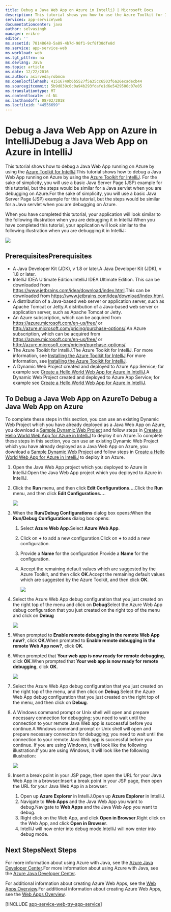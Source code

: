 ```yaml
---
title: Debug a Java Web App on Azure in IntelliJ | Microsoft Docs
description: This tutorial shows you how to use the Azure Toolkit for IntelliJ to debug a Java Web App running on Azure.
services: app-service\web
documentationcenter: java
author: selvasingh
manager: erikre
editor: ''
ms.assetid: 78148648-5a89-4b7d-98f1-9cf8f38dfe8d
ms.service: app-service-web
ms.workload: web
ms.tgt_pltfrm: na
ms.devlang: Java
ms.topic: article
ms.date: 12/22/2016
ms.author: asirveda;robmcm
ms.openlocfilehash: 41516749b6b5527f5a35cc6503f6a26ecadecb44
ms.sourcegitcommit: 5b9d839c0c0a94b293fdafe1d6e5429506c07e05
ms.translationtype: MT
ms.contentlocale: nl-NL
ms.lasthandoff: 08/02/2018
ms.locfileid: "44556699"
---
```

# <a name="debug-a-java-web-app-on-azure-in-intellij"></a><span data-ttu-id="7475d-103">Debug a Java Web App on Azure in IntelliJ</span><span class="sxs-lookup"><span data-stu-id="7475d-103">Debug a Java Web App on Azure in IntelliJ</span></span>
<span data-ttu-id="7475d-104">This tutorial shows how to debug a Java Web App running on Azure by using the [Azure Toolkit for IntelliJ].</span><span class="sxs-lookup"><span data-stu-id="7475d-104">This tutorial shows how to debug a Java Web App running on Azure by using the [Azure Toolkit for IntelliJ].</span></span> <span data-ttu-id="7475d-105">For the sake of simplicity, you will use a basic Java Server Page (JSP) example for this tutorial, but the steps would be similar for a Java servlet when you are debugging on Azure.</span><span class="sxs-lookup"><span data-stu-id="7475d-105">For the sake of simplicity, you will use a basic Java Server Page (JSP) example for this tutorial, but the steps would be similar for a Java servlet when you are debugging on Azure.</span></span>

<span data-ttu-id="7475d-106">When you have completed this tutorial, your application will look similar to the following illustration when you are debugging it in IntelliJ:</span><span class="sxs-lookup"><span data-stu-id="7475d-106">When you have completed this tutorial, your application will look similar to the following illustration when you are debugging it in IntelliJ:</span></span>

![][01]

## <a name="prerequisites"></a><span data-ttu-id="7475d-107">Prerequisites</span><span class="sxs-lookup"><span data-stu-id="7475d-107">Prerequisites</span></span>
* <span data-ttu-id="7475d-108">A Java Developer Kit (JDK), v 1.8 or later.</span><span class="sxs-lookup"><span data-stu-id="7475d-108">A Java Developer Kit (JDK), v 1.8 or later.</span></span>
* <span data-ttu-id="7475d-109">IntelliJ IDEA Ultimate Edition.</span><span class="sxs-lookup"><span data-stu-id="7475d-109">IntelliJ IDEA Ultimate Edition.</span></span> <span data-ttu-id="7475d-110">This can be downloaded from <https://www.jetbrains.com/idea/download/index.html>.</span><span class="sxs-lookup"><span data-stu-id="7475d-110">This can be downloaded from <https://www.jetbrains.com/idea/download/index.html>.</span></span>
* <span data-ttu-id="7475d-111">A distribution of a Java-based web server or application server, such as Apache Tomcat or Jetty.</span><span class="sxs-lookup"><span data-stu-id="7475d-111">A distribution of a Java-based web server or application server, such as Apache Tomcat or Jetty.</span></span>
* <span data-ttu-id="7475d-112">An Azure subscription, which can be acquired from <https://azure.microsoft.com/en-us/free/> or <http://azure.microsoft.com/pricing/purchase-options/>.</span><span class="sxs-lookup"><span data-stu-id="7475d-112">An Azure subscription, which can be acquired from <https://azure.microsoft.com/en-us/free/> or <http://azure.microsoft.com/pricing/purchase-options/>.</span></span>
* <span data-ttu-id="7475d-113">The Azure Toolkit for IntelliJ.</span><span class="sxs-lookup"><span data-stu-id="7475d-113">The Azure Toolkit for IntelliJ.</span></span> <span data-ttu-id="7475d-114">For more information, see [Installing the Azure Toolkit for IntelliJ].</span><span class="sxs-lookup"><span data-stu-id="7475d-114">For more information, see [Installing the Azure Toolkit for IntelliJ].</span></span>
* <span data-ttu-id="7475d-115">A Dynamic Web Project created and deployed to Azure App Service; for example see [Create a Hello World Web App for Azure in IntelliJ].</span><span class="sxs-lookup"><span data-stu-id="7475d-115">A Dynamic Web Project created and deployed to Azure App Service; for example see [Create a Hello World Web App for Azure in IntelliJ].</span></span>

## <a name="to-debug-a-java-web-app-on-azure"></a><span data-ttu-id="7475d-116">To Debug a Java Web App on Azure</span><span class="sxs-lookup"><span data-stu-id="7475d-116">To Debug a Java Web App on Azure</span></span>
<span data-ttu-id="7475d-117">To complete these steps in this section, you can use an existing Dynamic Web Project which you have already deployed as a Java Web App on Azure, you download a [Sample Dynamic Web Project] and follow steps in [Create a Hello World Web App for Azure in IntelliJ] to deploy it on Azure.</span><span class="sxs-lookup"><span data-stu-id="7475d-117">To complete these steps in this section, you can use an existing Dynamic Web Project which you have already deployed as a Java Web App on Azure, you download a [Sample Dynamic Web Project] and follow steps in [Create a Hello World Web App for Azure in IntelliJ] to deploy it on Azure.</span></span> 

1. <span data-ttu-id="7475d-118">Open the Java Web App project which you deployed to Azure in IntelliJ.</span><span class="sxs-lookup"><span data-stu-id="7475d-118">Open the Java Web App project which you deployed to Azure in IntelliJ.</span></span>
2. <span data-ttu-id="7475d-119">Click the **Run** menu, and then click **Edit Configurations...**.</span><span class="sxs-lookup"><span data-stu-id="7475d-119">Click the **Run** menu, and then click **Edit Configurations...**.</span></span>
   
    ![][02]
3. <span data-ttu-id="7475d-120">When the **Run/Debug Configurations** dialog box opens:</span><span class="sxs-lookup"><span data-stu-id="7475d-120">When the **Run/Debug Configurations** dialog box opens:</span></span> 
   
   1. <span data-ttu-id="7475d-121">Select **Azure Web App**.</span><span class="sxs-lookup"><span data-stu-id="7475d-121">Select **Azure Web App**.</span></span>
   2. <span data-ttu-id="7475d-122">Click on **+** to add a new configuration.</span><span class="sxs-lookup"><span data-stu-id="7475d-122">Click on **+** to add a new configuration.</span></span>
   3. <span data-ttu-id="7475d-123">Provide a **Name** for the configuration.</span><span class="sxs-lookup"><span data-stu-id="7475d-123">Provide a **Name** for the configuration.</span></span>
   4. <span data-ttu-id="7475d-124">Accept the remaining default values which are suggested by the Azure Toolkit, and then click **OK**.</span><span class="sxs-lookup"><span data-stu-id="7475d-124">Accept the remaining default values which are suggested by the Azure Toolkit, and then click **OK**.</span></span>
      
       ![][03]
4. <span data-ttu-id="7475d-125">Select the Azure Web App debug configuration that you just created on the right top of the menu and click on **Debug**</span><span class="sxs-lookup"><span data-stu-id="7475d-125">Select the Azure Web App debug configuration that you just created on the right top of the menu and click on **Debug**</span></span>
   
    ![][04]
5. <span data-ttu-id="7475d-126">When prompted to **Enable remote debugging in the remote Web App now?**, click **OK**.</span><span class="sxs-lookup"><span data-stu-id="7475d-126">When prompted to **Enable remote debugging in the remote Web App now?**, click **OK**.</span></span>
6. <span data-ttu-id="7475d-127">When prompted that **Your web app is now ready for remote debugging**, click **OK**.</span><span class="sxs-lookup"><span data-stu-id="7475d-127">When prompted that **Your web app is now ready for remote debugging**, click **OK**.</span></span>
   
    ![][05]
7. <span data-ttu-id="7475d-128">Select the Azure Web App debug configuration that you just created on the right top of the menu, and then click on **Debug**.</span><span class="sxs-lookup"><span data-stu-id="7475d-128">Select the Azure Web App debug configuration that you just created on the right top of the menu, and then click on **Debug**.</span></span>
8. <span data-ttu-id="7475d-129">A Windows command prompt or Unix shell will open and prepare necessary connection for debugging; you need to wait until the connection to your remote Java Web app is successful before you continue.</span><span class="sxs-lookup"><span data-stu-id="7475d-129">A Windows command prompt or Unix shell will open and prepare necessary connection for debugging; you need to wait until the connection to your remote Java Web app is successful before you continue.</span></span> <span data-ttu-id="7475d-130">If you are using Windows, it will look like the following illustration:</span><span class="sxs-lookup"><span data-stu-id="7475d-130">If you are using Windows, it will look like the following illustration:</span></span>
   
    ![][06]
9. <span data-ttu-id="7475d-131">Insert a break point in your JSP page, then open the URL for your Java Web App in a browser:</span><span class="sxs-lookup"><span data-stu-id="7475d-131">Insert a break point in your JSP page, then open the URL for your Java Web App in a browser:</span></span>
   
   1. <span data-ttu-id="7475d-132">Open up **Azure Explorer** in IntelliJ.</span><span class="sxs-lookup"><span data-stu-id="7475d-132">Open up **Azure Explorer** in IntelliJ.</span></span>
   2. <span data-ttu-id="7475d-133">Navigate to **Web Apps** and the Java Web App you want to debug.</span><span class="sxs-lookup"><span data-stu-id="7475d-133">Navigate to **Web Apps** and the Java Web App you want to debug.</span></span>
   3. <span data-ttu-id="7475d-134">Right click on the Web App, and click **Open in Browser**.</span><span class="sxs-lookup"><span data-stu-id="7475d-134">Right click on the Web App, and click **Open in Browser**.</span></span>
   4. <span data-ttu-id="7475d-135">IntelliJ will now enter into debug mode.</span><span class="sxs-lookup"><span data-stu-id="7475d-135">IntelliJ will now enter into debug mode.</span></span>

## <a name="next-steps"></a><span data-ttu-id="7475d-136">Next Steps</span><span class="sxs-lookup"><span data-stu-id="7475d-136">Next Steps</span></span>
<span data-ttu-id="7475d-137">For more information about using Azure with Java, see the [Azure Java Developer Center].</span><span class="sxs-lookup"><span data-stu-id="7475d-137">For more information about using Azure with Java, see the [Azure Java Developer Center].</span></span>

<span data-ttu-id="7475d-138">For additional information about creating Azure Web Apps, see the [Web Apps Overview].</span><span class="sxs-lookup"><span data-stu-id="7475d-138">For additional information about creating Azure Web Apps, see the [Web Apps Overview].</span></span>

[!INCLUDE [app-service-web-try-app-service](../../includes/app-service-web-try-app-service.md)]

<!-- URL List -->

[Azure App Service]: http://go.microsoft.com/fwlink/?LinkId=529714
[Azure Toolkit for IntelliJ]: ../azure-toolkit-for-intellij.md
[Installing the Azure Toolkit for IntelliJ]: ../azure-toolkit-for-intellij-installation.md
[Create a Hello World Web App for Azure in IntelliJ]: ./app-service-web-intellij-create-hello-world-web-app.md
[Sample Dynamic Web Project]: http://go.microsoft.com/fwlink/?LinkId=817337

[Azure Java Developer Center]: https://azure.microsoft.com/develop/java/
[Web Apps Overview]: ./app-service-web-overview.md

<!-- IMG List -->

[01]: https://docstestmedia1.blob.core.windows.net/azure-media/articles/app-service-web/media/app-service-web-debug-java-web-app-in-intellij/01-debug-java-web-app-in-intellij.png
[02]: https://docstestmedia1.blob.core.windows.net/azure-media/articles/app-service-web/media/app-service-web-debug-java-web-app-in-intellij/02-configure-intellij-remote-debug.png
[03]: https://docstestmedia1.blob.core.windows.net/azure-media/articles/app-service-web/media/app-service-web-debug-java-web-app-in-intellij/03-debug-configuration.png
[04]: https://docstestmedia1.blob.core.windows.net/azure-media/articles/app-service-web/media/app-service-web-debug-java-web-app-in-intellij/04-select-debug.png
[05]: https://docstestmedia1.blob.core.windows.net/azure-media/articles/app-service-web/media/app-service-web-debug-java-web-app-in-intellij/05-ready-for-remote-debugging.png
[06]: https://docstestmedia1.blob.core.windows.net/azure-media/articles/app-service-web/media/app-service-web-debug-java-web-app-in-intellij/06-windows-command-prompt-connection-successful-to-remote.png






